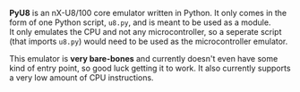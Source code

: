 **PyU8** is an nX-U8/100 core emulator written in Python. It only comes in the form of one Python script, `u8.py`, and is meant to be used as a module.  
It only emulates the CPU and not any microcontroller, so a seperate script (that imports `u8.py`) would need to be used as the microcontroller emulator.

This emulator is **very bare-bones** and currently doesn't even have some kind of entry point, so good luck getting it to work.
It also currently supports a very low amount of CPU instructions.

